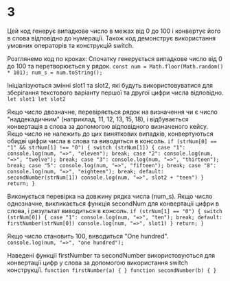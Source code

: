 # 3
Цей код генерує випадкове число в межах від 0 до 100 і конвертує його в слова відповідно до нумерації. Також код демонструє використання умовних операторів та конструкцій switch.

Розглянемо код по кроках:
Спочатку генерується випадкове число від 0 до 100 та перетворюється у рядок.
    ```const num = Math.floor(Math.random() * 101);
    num_s = num.toString();```

Ініціалізуються змінні slot1 та slot2, які будуть використовуватися для зберігання текстового варіанту першої та другої цифри числа відповідно.
    ```let slot1
    let slot2```


Якщо число двозначне, перевіряється рядок на визначення чи є число "наддекадичним" (наприклад, 11, 12, 13, 15, 18), і відбувається конвертація в слова за допомогою відповідного визначеного кейсу. Якщо число не належить до цих виняткових випадків, конвертуються обидві цифри числа в слова та виводяться в консоль.
    ```if (strNum[0] == "1" && strNum[1] !== "0") {
            switch (strNum[1]) {
                case "1": console.log(num, "=>", "eleven");
                    break;
                case "2": console.log(num, "=>", "twelve");
                    break;
                case "3": console.log(num, "=>", "thirteen");
                    break;
                case "5": console.log(num, "=>", "fifteen");
                    break;
                case "8": console.log(num, "=>", "eighteen");
                    break;
                default:
                    secondNumber(strNum[1])
                    console.log(num, "=>", slot2 + "teen")
            }
            return;
        }```


Виконується перевірка на довжину рядка числа (num_s). Якщо число однозначне, викликається функція secondNum для конвертації цифри в слова, і результат виводиться в консоль.
    ```if (strNum[1] == "0") {
            switch (strNum[0]) {
                case "1": console.log(num, "=>", "ten");
                    break;
                default:
                    firstNumber(strNum[0])
                    console.log(num, "=>", slot1)
            }
            return;
    }```


Якщо число становить 100, виводиться "One hundred".
```    console.log(num, "=>", "one hundred");```

Наведені функції firstNumber та secondNumber використовуються для конвертації цифр у слова за допомогою використання switch конструкції.
    ```function firstNumber(a) {
    }
    function secondNumber(b) {
    }```


